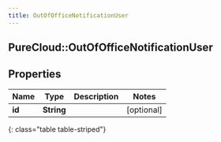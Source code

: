 ```yaml
---
title: OutOfOfficeNotificationUser
---
```

## PureCloud::OutOfOfficeNotificationUser

## Properties

|Name | Type | Description | Notes|
|------------ | ------------- | ------------- | -------------|
| **id** | **String** |  | [optional] |
{: class="table table-striped"}


